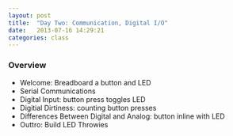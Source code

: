 ```yaml
---
layout: post
title:  "Day Two: Communication, Digital I/O"
date:   2013-07-16 14:29:21
categories: class
---
```


### Overview

* Welcome: Breadboard a button and LED
* Serial Communications
* Digital Input: button press toggles LED
* Digitial Dirtiness: counting button presses
* Differences Between Digital and Analog: button inline with LED
* Outtro: Build LED Throwies


